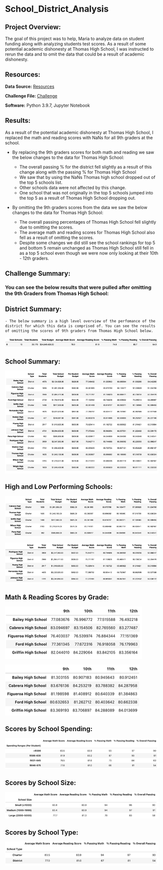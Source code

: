 # School_District_Analysis

## Project Overview:

The goal of this project was to help, Maria to analyze data on student funding along with analyzing students test scores. As a result of some potential academic dishonesty at Thomas High School, I was instructed to rerun the data and to omit the data that could be a result of academic dishonesty.

## Resources:

**Data Source:** [Resources](https://github.com/matthubb17/School_District_Analysis/tree/main/Resources)

**Challenge File:** [Challenge](https://github.com/matthubb17/School_District_Analysis/blob/main/PyCitySchools_Challenge.ipynb)

**Software:** Python 3.9.7, Jupyter Notebook

## Results:

As a result of the potential academic dishonesty at Thomas High School, I replaced the math and reading scores with NaNs for all 9th graders at the school. 

* By replacing the 9th graders scores for both math and reading we saw the below changes to the data for Thomas High School:
	- The overall passing % for the district fell slightly as a result of this change along with the passing % for Thomas High School
	- We saw that by using the NaNs Thomas high school dropped out of the top 5 schools list.
	- Other schools data were not affected by this change.
	- One school that was not originally in the top 5 schools jumped into the top 5 as a result of Thomas High School dropping out.

* By omitting the 9th graders scores from the data we saw the below changes to the data for Thomas High School:
	- The overall passing percentages of Thomas High School fell slightly due to omitting the scores.
	- The average math and reading scores for Thomas High School also fell as a result of omitting the scores.
	- Despite some changes we did still see the school rankings for top 5 and bottom 5 remain unchanged as Thomas High School still fell in as a top 5 school even though we were now only looking at their 10th - 12th graders.


## Challenge Summary:

### You can see the below results that were pulled after omitting the 9th Graders from Thomas High School:


## District Summary:
	- The below summary is a high level overview of the perfomance of the district for which this data is comprised of. You can see the results of omitting the scores of 9th graders from Thomas High School below.

![District Summary](https://github.com/matthubb17/School_District_Analysis/blob/main/Resources/District%20Summary.png)


## School Summary:

![School Summary](https://github.com/matthubb17/School_District_Analysis/blob/main/Resources/School%20Summary.png)

## High and Low Performing Schools:

![High Performing Schools](https://github.com/matthubb17/School_District_Analysis/blob/main/Resources/Top%205%20Schools%20Based%20on%20Passing%20Rate.png)

![Low Performing Schools](https://github.com/matthubb17/School_District_Analysis/blob/main/Resources/Bottom%205%20Schools%20Based%20on%20Passing%20Rate.png)


## Math & Reading Scores by Grade:

![Math Scores](https://github.com/matthubb17/School_District_Analysis/blob/main/Resources/Math%20Scores%20by%20Grade.png)

![Reading Scores](https://github.com/matthubb17/School_District_Analysis/blob/main/Resources/Reading%20Scores%20by%20Grade.png)


## Scores by School Spending:


![School Spending](https://github.com/matthubb17/School_District_Analysis/blob/main/Resources/Scores%20by%20School%20Spending.png)


## Scores by School Size:

![School Size](https://github.com/matthubb17/School_District_Analysis/blob/main/Resources/Scores%20by%20School%20Size.png)


## Scores by School Type:

![School Type](https://github.com/matthubb17/School_District_Analysis/blob/main/Resources/Scores%20by%20School%20Type.png)
